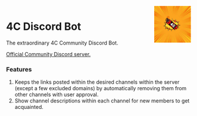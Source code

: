 <img align='right' src='./logo2-4c.svg' alt='4C logo' height='100px'>

# 4C Discord Bot

The extraordinary 4C Community Discord Bot.

[Official Community Discord server.](https://discord.com/invite/cRjhjFRRre)

### Features

1. Keeps the links posted within the desired channels within the server (except a few excluded domains) by automatically removing them from other channels with user approval.
2. Show channel descriptions within each channel for new members to get acquainted.
